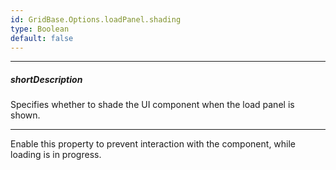 ```yaml
---
id: GridBase.Options.loadPanel.shading
type: Boolean
default: false
---
```

---
##### shortDescription
Specifies whether to shade the UI component when the load panel is shown.

---
Enable this property to prevent interaction with the component, while loading is in progress.